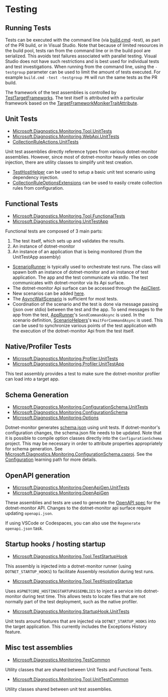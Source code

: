 # Testing

## Running Tests

Tests can be executed with the command line (via [build.cmd](../../Build.cmd) -test), as part of the PR build, or in Visual Studio. Note that because of limited resources in the build pool, tests ran from the command line or in the build pool are serialized. This avoids test failures associated with parallel testing. Visual Studio does not have such restrictions and is best used for individual tests and test investigations. When running from the command line, using the `-testgroup` parameter can be used to limit the amount of tests executed. For example `build.cmd -test -testgroup PR` will run the same tests as the PR build.

The framework of the test assemblies is controlled by [TestTargetFrameworks](https://github.com/dotnet/dotnet-monitor/blob/7fed5e6937fe520f0d4e868edc455f63dfad6d87/eng/Versions.props). The test itself is attributed with a particular framework based on the [TargetFrameworkMonikerTraitAttribute](https://github.com/dotnet/dotnet-monitor/blob/7fed5e6937fe520f0d4e868edc455f63dfad6d87/src/Tests/Microsoft.Diagnostics.Monitoring.TestCommon/TargetFrameworkMonikerTraitAttribute.cs).

## Unit Tests

- [Microsoft.Diagnostics.Monitoring.Tool.UnitTests](https://github.com/dotnet/dotnet-monitor/blob/7fed5e6937fe520f0d4e868edc455f63dfad6d87/src/Tests/Microsoft.Diagnostics.Monitoring.Tool.UnitTests)
- [Microsoft.Diagnostics.Monitoring.WebApi.UnitTests](https://github.com/dotnet/dotnet-monitor/blob/7fed5e6937fe520f0d4e868edc455f63dfad6d87/src/Tests/Microsoft.Diagnostics.Monitoring.WebApi.UnitTests/)
- [CollectionRuleActions.UnitTests](https://github.com/dotnet/dotnet-monitor/blob/7fed5e6937fe520f0d4e868edc455f63dfad6d87/src/Tests/CollectionRuleActions.UnitTests/)

Unit test assemblies directly reference types from various dotnet-monitor assemblies. However, since most of dotnet-monitor heavily relies on code injection, there are utility classes to simplify unit test creation.

- [TestHostHelper](https://github.com/dotnet/dotnet-monitor/blob/7fed5e6937fe520f0d4e868edc455f63dfad6d87/src/Tests/Microsoft.Diagnostics.Monitoring.Tool.UnitTestCommon/TestHostHelper.cs) can be used to setup a basic unit test scenario using dependency injection.
- [CollectionRuleOptionsExtensions](https://github.com/dotnet/dotnet-monitor/blob/7fed5e6937fe520f0d4e868edc455f63dfad6d87/src/Tests/Microsoft.Diagnostics.Monitoring.Tool.UnitTestCommon/Options/CollectionRuleOptionsExtensions.cs) can be used to easily create collection rules from configuration.

## Functional Tests

- [Microsoft.Diagnostics.Monitoring.Tool.FunctionalTests](https://github.com/dotnet/dotnet-monitor/blob/7fed5e6937fe520f0d4e868edc455f63dfad6d87/src/Tests/Microsoft.Diagnostics.Monitoring.Tool.FunctionalTests)
- [Microsoft.Diagnostics.Monitoring.UnitTestApp](https://github.com/dotnet/dotnet-monitor/blob/7fed5e6937fe520f0d4e868edc455f63dfad6d87/src/Tests/Microsoft.Diagnostics.Monitoring.UnitTestApp/)

Functional tests are composed of 3 main parts:
1. The test itself, which sets up and validates the results.
1. An instance of dotnet-monitor
1. An instance of an application that is being monitored (from the UnitTestApp assembly)

* [ScenarioRunner](https://github.com/dotnet/dotnet-monitor/blob/7fed5e6937fe520f0d4e868edc455f63dfad6d87/src/Tests/Microsoft.Diagnostics.Monitoring.Tool.FunctionalTests/Runners/ScenarioRunner.cs) is typically used to orchestrate test runs. The class will spawn both an instance of dotnet-monitor and an instance of test application. The app and the test communicate via stdio. The test communicates with dotnet-monitor via its Api surface.
* The dotnet-monitor Api surface can be accessed through the [ApiClient](https://github.com/dotnet/dotnet-monitor/blob/7fed5e6937fe520f0d4e868edc455f63dfad6d87/src/Tests/Microsoft.Diagnostics.Monitoring.Tool.FunctionalTests/HttpApi/ApiClient.cs).
* New scenarios can be added [here](https://github.com/dotnet/dotnet-monitor/blob/7fed5e6937fe520f0d4e868edc455f63dfad6d87/src/Tests/Microsoft.Diagnostics.Monitoring.UnitTestApp/Scenarios/).
* The [AsyncWaitScenario](https://github.com/dotnet/dotnet-monitor/blob/7fed5e6937fe520f0d4e868edc455f63dfad6d87/src/Tests/Microsoft.Diagnostics.Monitoring.UnitTestApp/Scenarios/AsyncWaitScenario.cs) is sufficient for most tests.
* Coordination of the scenario and the test is done via message passing (json over stdio) between the test and the app. To send messages to the app from the test, [AppRunner](https://github.com/dotnet/dotnet-monitor/blob/7fed5e6937fe520f0d4e868edc455f63dfad6d87/src/Tests/Microsoft.Diagnostics.Monitoring.TestCommon/Runners/AppRunner.cs)'s `SendCommandAsync` is used. In the scenario definition, [ScenarioHelpers](https://github.com/dotnet/dotnet-monitor/blob/7fed5e6937fe520f0d4e868edc455f63dfad6d87/src/Tests/Microsoft.Diagnostics.Monitoring.UnitTestApp/ScenarioHelpers.cs)'s `WaitForCommandAsync` is used. This can be used to synchronize various points of the test application with the execution of the dotnet-monitor Api from the test itself.

## Native/Profiler Tests

- [Microsoft.Diagnostics.Monitoring.Profiler.UnitTests](https://github.com/dotnet/dotnet-monitor/blob/7fed5e6937fe520f0d4e868edc455f63dfad6d87/src/Tests/Microsoft.Diagnostics.Monitoring.Profiler.UnitTests/)
- [Microsoft.Diagnostics.Monitoring.Profiler.UnitTestApp](https://github.com/dotnet/dotnet-monitor/blob/7fed5e6937fe520f0d4e868edc455f63dfad6d87/src/Tests/Microsoft.Diagnostics.Monitoring.Profiler.UnitTestApp/)

This test assembly provides a test to make sure the dotnet-monitor profiler can load into a target app.

## Schema Generation

- [Microsoft.Diagnostics.Monitoring.ConfigurationSchema.UnitTests](https://github.com/dotnet/dotnet-monitor/blob/7fed5e6937fe520f0d4e868edc455f63dfad6d87/src/Tests/Microsoft.Diagnostics.Monitoring.ConfigurationSchema.UnitTests/)
- [Microsoft.Diagnostics.Monitoring.ConfigurationSchema](https://github.com/dotnet/dotnet-monitor/blob/7fed5e6937fe520f0d4e868edc455f63dfad6d87/src/Tests/Microsoft.Diagnostics.Monitoring.ConfigurationSchema/)
- [Microsoft.Diagnostics.Monitoring.Options](https://github.com/dotnet/dotnet-monitor/blob/7fed5e6937fe520f0d4e868edc455f63dfad6d87/src/Microsoft.Diagnostics.Monitoring.Options)

Dotnet-monitor generates [schema.json](https://github.com/dotnet/dotnet-monitor/blob/7fed5e6937fe520f0d4e868edc455f63dfad6d87/documentation/schema.json) using unit tests. If dotnet-monitor's configuration changes, the schema.json file needs to be updated.
Note that it is possible to compile option classes directly into the `ConfigurationSchema` project. This may be necessary in order to attribute properties appropriately for schema generation. See [Microsoft.Diagnostics.Monitoring.ConfigurationSchema.csproj](https://github.com/dotnet/dotnet-monitor/blob/7fed5e6937fe520f0d4e868edc455f63dfad6d87/src/Tests/Microsoft.Diagnostics.Monitoring.ConfigurationSchema/Microsoft.Diagnostics.Monitoring.ConfigurationSchema.csproj). See the [Configuration](./configuration.md#how-configuration-works) learning path for more details.

## OpenAPI generation

- [Microsoft.Diagnostics.Monitoring.OpenApiGen.UnitTests](https://github.com/dotnet/dotnet-monitor/blob/7fed5e6937fe520f0d4e868edc455f63dfad6d87/src/Tests/Microsoft.Diagnostics.Monitoring.OpenApiGen.UnitTests/)
- [Microsoft.Diagnostics.Monitoring.OpenApiGen](https://github.com/dotnet/dotnet-monitor/blob/7fed5e6937fe520f0d4e868edc455f63dfad6d87/src/Tests/Microsoft.Diagnostics.Monitoring.OpenApiGen/)

These assemblies and tests are used to generate the [OpenAPI spec](https://github.com/dotnet/dotnet-monitor/blob/7fed5e6937fe520f0d4e868edc455f63dfad6d87/documentation/openapi.json) for the dotnet-monitor API. Changes to the dotnet-monitor api surface require updating `openapi.json`.

If using VSCode or Codespaces, you can also use the `Regenerate openapi.json` task.

## Startup hooks / hosting startup

- [Microsoft.Diagnostics.Monitoring.Tool.TestStartupHook](https://github.com/dotnet/dotnet-monitor/blob/7fed5e6937fe520f0d4e868edc455f63dfad6d87/src/Tests/Microsoft.Diagnostics.Monitoring.Tool.TestStartupHook/)

This assembly is injected into a dotnet-monitor runner (using `DOTNET_STARTUP_HOOKS`) to facilitate Assembly resolution during test runs.

- [Microsoft.Diagnostics.Monitoring.Tool.TestHostingStartup](https://github.com/dotnet/dotnet-monitor/blob/7fed5e6937fe520f0d4e868edc455f63dfad6d87/src/Tests/Microsoft.Diagnostics.Monitoring.Tool.TestHostingStartup/)

Uses `ASPNETCORE_HOSTINGSTARTUPASSEMBLIES` to inject a service into dotnet-monitor during test time. This allows tests to locate files that are not normally part of the test deployment,
such as the native profiler.

- [Microsoft.Diagnostics.Monitoring.StartupHook.UnitTests](https://github.com/dotnet/dotnet-monitor/blob/7fed5e6937fe520f0d4e868edc455f63dfad6d87/src/Tests/Microsoft.Diagnostics.Monitoring.StartupHook.UnitTests/)

Unit tests around features that are injected via `DOTNET_STARTUP_HOOKS` into the target application. This currently includes the Exceptions History feature.

## Misc test assemblies

- [Microsoft.Diagnostics.Monitoring.TestCommon](https://github.com/dotnet/dotnet-monitor/blob/7fed5e6937fe520f0d4e868edc455f63dfad6d87/src/Tests/Microsoft.Diagnostics.Monitoring.TestCommon/)

Utility classes that are shared between Unit Tests and Functional Tests.

- [Microsoft.Diagnostics.Monitoring.Tool.UnitTestCommon](https://github.com/dotnet/dotnet-monitor/blob/7fed5e6937fe520f0d4e868edc455f63dfad6d87/src/Tests/Microsoft.Diagnostics.Monitoring.Tool.UnitTestCommon/)

Utility classes shared between unit test assemblies.
